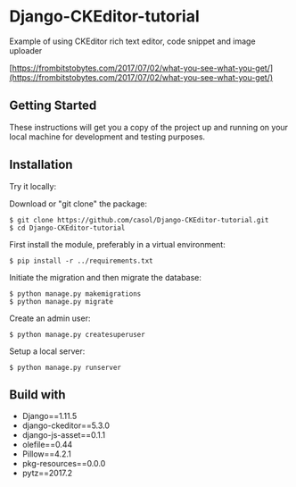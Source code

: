 # Django-CKEditor-tutorial
Example of using CKEditor rich text editor, code snippet and image uploader

[https://frombitstobytes.com/2017/07/02/what-you-see-what-you-get/](https://frombitstobytes.com/2017/07/02/what-you-see-what-you-get/)

## Getting Started

These instructions will get you a copy of the project up and running on your local machine for development and testing purposes.

## Installation

Try it locally:

Download or "git clone" the package:
```
$ git clone https://github.com/casol/Django-CKEditor-tutorial.git
$ cd Django-CKEditor-tutorial
```
First install the module, preferably in a virtual environment:
```
$ pip install -r ../requirements.txt
```
Initiate the migration and then migrate the database:
```
$ python manage.py makemigrations
$ python manage.py migrate
```
Create an admin user:
```
$ python manage.py createsuperuser
```
Setup a local server:
```
$ python manage.py runserver
```

## Build with
* Django==1.11.5
* django-ckeditor==5.3.0
* django-js-asset==0.1.1
* olefile==0.44
* Pillow==4.2.1
* pkg-resources==0.0.0
* pytz==2017.2
